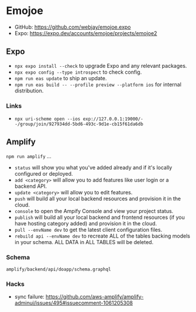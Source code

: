 # Emojoe

- GitHub: https://github.com/webjay/emojoe.expo
- Expo: https://expo.dev/accounts/emojoe/projects/emojoe2

## Expo

- `npx expo install --check` to upgrade Expo and any relevant packages.
- `npx expo config --type introspect` to check config.
- `npm run eas update` to ship an update.
- `npm run eas build -- --profile preview --platform ios` for internal distribution.

### Links

- `npx uri-scheme open --ios exp://127.0.0.1:19000/--/group/join/927934dd-5bd6-493c-9d1e-cb15f61da6db`

## Amplify

`npm run amplify` ...

- `status` will show you what you've added already and if it's locally configured or deployed.
- `add <category>` will allow you to add features like user login or a backend API.
- `update <category>` will allow you to edit features.
- `push` will build all your local backend resources and provision it in the cloud.
- `console` to open the Ampify Console and view your project status.
- `publish` will build all your local backend and frontend resources (if you have hosting category added) and provision it in the cloud.
- `pull --envName dev` to get the latest client configuration files.
- `rebuild api --envName dev` to recreate ALL of the tables backing models in your schema. ALL DATA in ALL TABLES will be deleted.

### Schema

    amplify/backend/api/doapp/schema.graphql

### Hacks

- sync failure: https://github.com/aws-amplify/amplify-adminui/issues/495#issuecomment-1061205308
